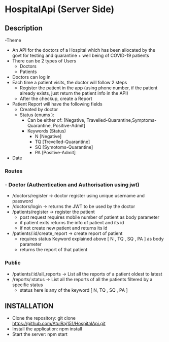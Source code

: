 # HospitalApi (Server Side)
## Description
-Theme
- An API for the doctors of a Hospital which has been
allocated by the govt for testing and quarantine + well being of COVID-19
patients
- There can be 2 types of Users
  - Doctors
  - Patients
- Doctors can log in
- Each time a patient visits, the doctor will follow 2 steps
  - Register the patient in the app (using phone number, if the patient
  already exists, just return the patient info in the API)
  - After the checkup, create a Report
- Patient Report will have the following fields
  - Created by doctor
  - Status (enums ):
    - Can be either of: [Negative, Travelled-Quarantine,Symptoms-Quarantine, Positive-Admit]
    - Keywords (Status)
      - N [Negative]
      - TQ [Trevelled-Quarantine]
      - SQ [Symotoms-Quarantine]
      - PA [Positive-Admit]
- Date
### Routes
### - Doctor (Authentication and Authorisation using jwt)
- /doctors/register → doctor register using unique username and password
- /doctors/login → returns the JWT to be used by the doctor
- /patients/register  →  register the patient 
   - post request requires mobile number of patient as body parameter
   - if patient exits returns the info of patient and its id
   - if not create new patient and returns its id
- /patients/:id/create_report → create report of patient
  - requires status Keyword explained above [ N , TQ , SQ , PA ] as body parameter
  - returns the report of that patient
### Public
- /patients/:id/all_reports → List all the reports of a patient oldest to latest
- /reports/:status → List all the reports of all the patients filtered by a specific status
  - status here is any of the keyword [ N, TQ , SQ , PA ]

## INSTALLATION

- Clone the repository: git clone https://github.com/AtulRaj151/HospitalApi.git
- Install the application: npm install
- Start the server: npm start

